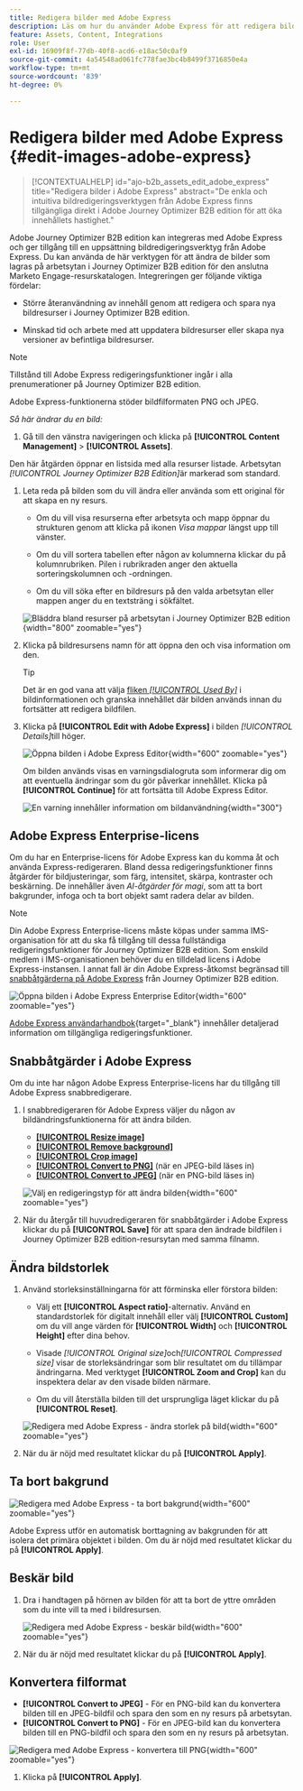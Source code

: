 ```yaml
---
title: Redigera bilder med Adobe Express
description: Läs om hur du använder Adobe Express för att redigera bilder på arbetsytan i Journey Optimizer B2B edition.
feature: Assets, Content, Integrations
role: User
exl-id: 16909f8f-77db-40f8-acd6-e18ac50c0af9
source-git-commit: 4a54548ad061fc778fae3bc4b8499f3716850e4a
workflow-type: tm+mt
source-wordcount: '839'
ht-degree: 0%

---
```


# Redigera bilder med Adobe Express {#edit-images-adobe-express}

>[!CONTEXTUALHELP]
>id="ajo-b2b_assets_edit_adobe_express"
>title="Redigera bilder i Adobe Express"
>abstract="De enkla och intuitiva bildredigeringsverktygen från Adobe Express finns tillgängliga direkt i Adobe Journey Optimizer B2B edition för att öka innehållets hastighet."

Adobe Journey Optimizer B2B edition kan integreras med Adobe Express och ger tillgång till en uppsättning bildredigeringsverktyg från Adobe Express. Du kan använda de här verktygen för att ändra de bilder som lagras på arbetsytan i Journey Optimizer B2B edition för den anslutna Marketo Engage-resurskatalogen. Integreringen ger följande viktiga fördelar:

* Större återanvändning av innehåll genom att redigera och spara nya bildresurser i Journey Optimizer B2B edition.

* Minskad tid och arbete med att uppdatera bildresurser eller skapa nya versioner av befintliga bildresurser.

>[!NOTE]
>
>Tillstånd till Adobe Express redigeringsfunktioner ingår i alla prenumerationer på Journey Optimizer B2B edition.

Adobe Express-funktionerna stöder bildfilformaten PNG och JPEG.

_Så här ändrar du en bild:_

1. Gå till den vänstra navigeringen och klicka på **[!UICONTROL Content Management]** > **[!UICONTROL Assets]**.

Den här åtgärden öppnar en listsida med alla resurser listade. Arbetsytan _[!UICONTROL Journey Optimizer B2B Edition]_&#x200B;är markerad som standard.

1. Leta reda på bilden som du vill ändra eller använda som ett original för att skapa en ny resurs.

   * Om du vill visa resurserna efter arbetsyta och mapp öppnar du strukturen genom att klicka på ikonen _Visa mappar_ längst upp till vänster.

   * Om du vill sortera tabellen efter någon av kolumnerna klickar du på kolumnrubriken. Pilen i rubrikraden anger den aktuella sorteringskolumnen och -ordningen.

   * Om du vill söka efter en bildresurs på den valda arbetsytan eller mappen anger du en textsträng i sökfältet.

   ![Bläddra bland resurser på arbetsytan i Journey Optimizer B2B edition](./assets/assets-native-workspace-filtered.png){width="800" zoomable="yes"}

1. Klicka på bildresursens namn för att öppna den och visa information om den.

   >[!TIP]
   >
   >Det är en god vana att välja [fliken _[!UICONTROL Used By]_](./marketo-engage-design-studio.md#view-asset-used-by-references) i bildinformationen och granska innehållet där bilden används innan du fortsätter att redigera bildfilen.

1. Klicka på **[!UICONTROL Edit with Adobe Express]** i bilden _[!UICONTROL Details]_&#x200B;till höger.

   ![Öppna bilden i Adobe Express Editor](./assets/assets-edit-adobe-express.png){width="600" zoomable="yes"}

   Om bilden används visas en varningsdialogruta som informerar dig om att eventuella ändringar som du gör påverkar innehållet. Klicka på **[!UICONTROL Continue]** för att fortsätta till Adobe Express Editor.

   ![En varning innehåller information om bildanvändning](./assets/assets-edit-adobe-express-usage-alert.png){width="300"}

## Adobe Express Enterprise-licens

Om du har en Enterprise-licens för Adobe Express kan du komma åt och använda Express-redigeraren. Bland dessa redigeringsfunktioner finns åtgärder för bildjusteringar, som färg, intensitet, skärpa, kontraster och beskärning. De innehåller även _AI-åtgärder för magi_, som att ta bort bakgrunder, infoga och ta bort objekt samt radera delar av bilden.

>[!NOTE]
>
>Din Adobe Express Enterprise-licens måste köpas under samma IMS-organisation för att du ska få tillgång till dessa fullständiga redigeringsfunktioner för Journey Optimizer B2B edition. Som enskild medlem i IMS-organisationen behöver du en tilldelad licens i Adobe Express-instansen. I annat fall är din Adobe Express-åtkomst begränsad till [snabbåtgärderna på Adobe Express](#quick-actions-in-adobe-express) från Journey Optimizer B2B edition.

![Öppna bilden i Adobe Express Enterprise Editor](./assets/assets-edit-adobe-express-enterprise-editor.png){width="600" zoomable="yes"}

[Adobe Express användarhandbok](https://helpx.adobe.com/express/user-guide.html){target="_blank"} innehåller detaljerad information om tillgängliga redigeringsfunktioner.

## Snabbåtgärder i Adobe Express

Om du inte har någon Adobe Express Enterprise-licens har du tillgång till Adobe Express snabbredigerare.

1. I snabbredigeraren för Adobe Express väljer du någon av bildändringsfunktionerna för att ändra bilden.

   * [**[!UICONTROL Resize image]**](#resize-image)
   * [**[!UICONTROL Remove background]**](#remove-background)
   * [**[!UICONTROL Crop image]**](#crop-image)
   * [**[!UICONTROL Convert to PNG]**](#convert-file-format) (när en JPEG-bild läses in)
   * [**[!UICONTROL Convert to JPEG]**](#convert-file-format) (när en PNG-bild läses in)

   ![Välj en redigeringstyp för att ändra bilden](./assets/assets-edit-adobe-express-left-menu.png){width="600" zoomable="yes"}

1. När du återgår till huvudredigeraren för snabbåtgärder i Adobe Express klickar du på **[!UICONTROL Save]** för att spara den ändrade bildfilen i Journey Optimizer B2B edition-resursytan med samma filnamn.

## Ändra bildstorlek

1. Använd storleksinställningarna för att förminska eller förstora bilden:

   * Välj ett **[!UICONTROL Aspect ratio]**-alternativ. Använd en standardstorlek för digitalt innehåll eller välj **[!UICONTROL Custom]** om du vill ange värden för **[!UICONTROL Width]** och **[!UICONTROL Height]** efter dina behov.

   * Visade _[!UICONTROL Original size]_&#x200B;och&#x200B;_[!UICONTROL Compressed size]_ visar de storleksändringar som blir resultatet om du tillämpar ändringarna. Med verktyget **[!UICONTROL Zoom and Crop]** kan du inspektera delar av den visade bilden närmare.

   * Om du vill återställa bilden till det ursprungliga läget klickar du på **[!UICONTROL Reset]**.

   ![Redigera med Adobe Express - ändra storlek på bild](./assets/assets-edit-adobe-express-resize-image.png){width="600" zoomable="yes"}

1. När du är nöjd med resultatet klickar du på **[!UICONTROL Apply]**.

## Ta bort bakgrund

![Redigera med Adobe Express - ta bort bakgrund](./assets/assets-edit-adobe-express-remove-background.png){width="600" zoomable="yes"}

Adobe Express utför en automatisk borttagning av bakgrunden för att isolera det primära objektet i bilden. Om du är nöjd med resultatet klickar du på **[!UICONTROL Apply]**.

## Beskär bild

1. Dra i handtagen på hörnen av bilden för att ta bort de yttre områden som du inte vill ta med i bildresursen.

   ![Redigera med Adobe Express - beskär bild](./assets/assets-edit-adobe-express-crop-image.png){width="600" zoomable="yes"}

1. När du är nöjd med resultatet klickar du på **[!UICONTROL Apply]**.

## Konvertera filformat

* **[!UICONTROL Convert to JPEG]** - För en PNG-bild kan du konvertera bilden till en JPEG-bildfil och spara den som en ny resurs på arbetsytan.
* **[!UICONTROL Convert to PNG]** - För en JPEG-bild kan du konvertera bilden till en PNG-bildfil och spara den som en ny resurs på arbetsytan.

![Redigera med Adobe Express - konvertera till PNG](./assets/assets-edit-adobe-express-convert-to-png.png){width="600" zoomable="yes"}

1. Klicka på **[!UICONTROL Apply]**.
